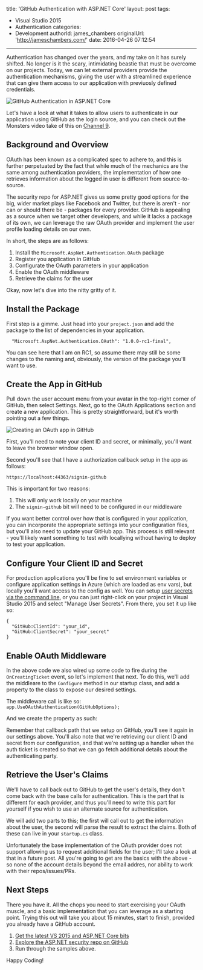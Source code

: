 title: 'GitHub Authentication with ASP.NET Core'
layout: post
tags:
  - Visual Studio 2015
  - Authentication
categories:
  - Development
authorId: james_chambers
originalUrl: 'http://jameschambers.com/'
date: 2016-04-26 07:12:54
---
Authentication has changed over the years, and my take on it has surely shifted. No longer is it the scary, intimidating beastie that must be overcome on our projects. Today, we can let external providers provide the authentication mechanisms, giving the user with a streamlined experience that can give them access to our application with previuosly defined credentials.

![GitHub Authentication in ASP.NET Core](https://jcblogimages.blob.core.windows.net/img/2016/04/github-auth.png)

Let's have a look at what it takes to allow users to authenticate in our application using GitHub as the login source, and you can check out the Monsters video take of this on [Channel 9](https://channel9.msdn.com/Series/aspnetmonsters/Episode-26-GitHub-Authentication-in-ASPNET-Core).

<!-- more -->

## Background and Overview

OAuth has been known as a complicated spec to adhere to, and this is further perpetuated by the fact that while much of the mechanics are the same among authentication providers, the implementation of how one retrieves information about the logged in user is different from source-to-source.

The security repo for ASP.NET gives us some pretty good options for the big, wider market plays like Facebook and Twitter, but there is aren't - nor can or should there be - packages for every provider. GitHub is appealing as a source when we target other developers, and while it lacks a package of its own, we can leverage the raw OAuth provider and implement the user profile loading details on our own. 

In short, the steps are as follows:
 1. Install the `Microsoft.AspNet.Authentication.OAuth` package
 1. Register you application in GitHub
 1. Configurate the OAuth parameters in your application
 1. Enable the OAuth middleware
 1. Retrieve the claims for the user

Okay, now let's dive into the nitty gritty of it.

## Install the Package

First step is a gimme.  Just head into your `project.json` and add the package to the list of dependencies in your application.

````
  "Microsoft.AspNet.Authentication.OAuth": "1.0.0-rc1-final",
````

You can see here that I am on RC1, so assume there may still be some changes to the naming and, obviously, the version of the package you'll want to use.

## Create the App in GitHub

Pull down the user account menu from your avatar in the top-right corner of GitHub, then select Settings. Next, go to the OAuth Applications section and create a new application. This is pretty straightforward, but it's worth pointing out a few things.

![Creating an OAuth app in GitHub](https://jcblogimages.blob.core.windows.net:443/img/2016/04/github-app.png)

First, you'll need to note your client ID and secret, or minimally, you'll want to leave the browser window open. 

Second you'll see that I have a authorization callback setup in the app as follows:

`https://localhost:44363/signin-github`

This is important for two reasons: 

1. This will only work locally on your machine
2. The `signin-github` bit will need to be configured in our middleware

If you want better control over how that is configured in your application, you can incorporate the appropriate settings into your configuration files, but you'll also need to update your GitHub app. This process is still relevant - you'll likely want something to test with locallying without having to deploy to test your application.

## Configure Your Client ID and Secret
  For production applications you'll be fine to set environment variables or configure application settings in Azure (which are loaded as env vars), but locally you'll want access to the config as well. You can setup [user secrets via the command line](https://channel9.msdn.com/Series/aspnetmonsters/Episode-23-Working-With-Sensitive-Data-User-Secrets), or you can just right-click on your project in Visual Studio 2015 and select "Manage User Secrets". From there, you set it up like so:

````
{
  "GitHub:ClientId": "your_id",
  "GitHub:ClientSecret": "your_secret"
}
````

## Enable OAuth Middleware

In the above code we also wired up some code to fire during the `OnCreatingTicket` event, so let's implement that next.  To do this, we'll add the middleare to the `Configure` method in our startup class, and add a property to the class to expose our desired settings.

The middleware call is like so:
` app.UseOAuthAuthentication(GitHubOptions);`

And we create the property as such:
<script src="https://gist.github.com/MisterJames/746331337329ca50556cbff19a0ba176.js"></script>

Remember that callback path that we setup on GitHub, you'll see it again in our settings above. You'll also note that we're retrieving our client ID and secret from our configuration, and that we're setting up a handler when the auth ticket is created so that we can go fetch additional details about the authenticating party.

## Retrieve the User's Claims
We'll have to call back out to GitHub to get the user's details, they don't come back with the base calls for authentication. This is the part that is different for each provider, and thus you'll need to write this part for yourself if you wish to use an alternate source for authentication.

We will add two parts to this; the first will call out to get the information about the user, the second will parse the result to extract the claims. Both of these can live in your `startup.cs` class.

<script src="https://gist.github.com/MisterJames/6a2ee9918afa9019aa3c1891f216102a.js"></script>

<script src="https://gist.github.com/MisterJames/c818ad44950d1c7312e2d36b93041407.js"></script>

Unfortunately the base implementation of the OAuth provider does not support allowing us to request additional fields for the user; I'll take a look at that in a future post. All you're going to get are the basics with the above - so none of the account details beyond the email addres, nor ability to work with their repos/issues/PRs.

## Next Steps

There you have it. All the chops you need to start exercising your OAuth muscle, and a basic implementation that you can leverage as a starting point. Trying this out will take you about 15 minutes, start to finish, provided you already have a GitHub account.

 1. [Get the latest VS 2015 and ASP.NET Core bits](https://get.asp.net/)
 1. [Explore the ASP.NET security repo on GitHub](https://github.com/aspnet/security)
 1. Run through the samples above.

Happy Coding!